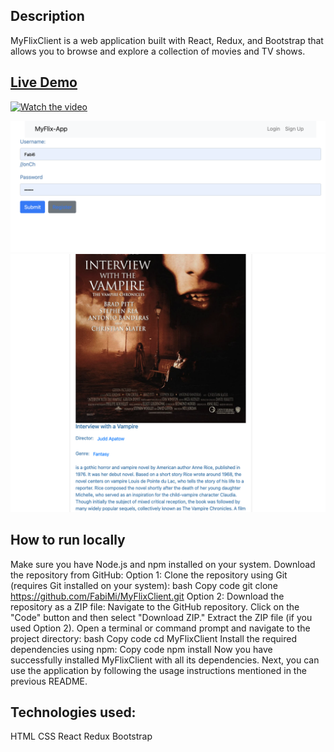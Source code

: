 ## Description


MyFlixClient is a web application built with React, Redux, and Bootstrap that allows you to browse and explore a collection of movies and TV shows.

## [Live Demo](https://fabiflix.netlify.app/)

[![Watch the video](https://img.youtube.com/vi/nTQUwghvy5Q/default.jpg)](https://youtu.be/Cl9oeH79RpU)


![ScreenShot](https://github.com/FabiMi/MyFlixClient/blob/main/screenshots/Screenshot%202023-07-20%20at%2012.47.35.png)
![ScreenShot](https://github.com/FabiMi/MyFlixClient/blob/main/screenshots/Screenshot%202023-07-20%20at%2013.38.33.png)




## How to run locally

Make sure you have Node.js and npm installed on your system.
Download the repository from GitHub:
Option 1: Clone the repository using Git (requires Git installed on your system):
bash
Copy code
git clone https://github.com/FabiMi/MyFlixClient.git
Option 2: Download the repository as a ZIP file:
Navigate to the GitHub repository.
Click on the "Code" button and then select "Download ZIP."
Extract the ZIP file (if you used Option 2).
Open a terminal or command prompt and navigate to the project directory:
bash
Copy code
cd MyFlixClient
Install the required dependencies using npm:
Copy code
npm install
Now you have successfully installed MyFlixClient with all its dependencies. Next, you can use the application by following the usage instructions mentioned in the previous README.




## Technologies used:
HTML
CSS
React
Redux
Bootstrap








